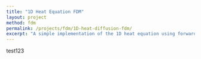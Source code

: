 ```yaml
---
title: "1D Heat Equation FDM"
layout: project
method: fdm
permalink: /projects/fdm/1D-heat-diffusion-fdm/
excerpt: "A simple implementation of the 1D heat equation using forward Euler method."
---
```

test123